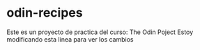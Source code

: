 # odin-recipes
Este es un proyecto de practica del curso: The Odin Poject
Estoy modificando esta linea para ver los cambios